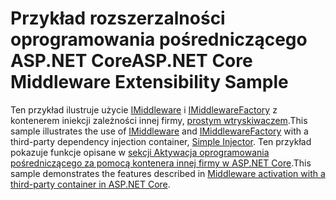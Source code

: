# <a name="aspnet-core-middleware-extensibility-sample"></a><span data-ttu-id="66fb1-101">Przykład rozszerzalności oprogramowania pośredniczącego ASP.NET Core</span><span class="sxs-lookup"><span data-stu-id="66fb1-101">ASP.NET Core Middleware Extensibility Sample</span></span>

<span data-ttu-id="66fb1-102">Ten przykład ilustruje użycie [IMiddleware](https://docs.microsoft.com/dotnet/api/microsoft.aspnetcore.http.imiddleware) i [IMiddlewareFactory](https://docs.microsoft.com/dotnet/api/microsoft.aspnetcore.http.imiddlewarefactory) z kontenerem iniekcji zależności innej firmy, [prostym wtryskiwaczem](https://simpleinjector.org).</span><span class="sxs-lookup"><span data-stu-id="66fb1-102">This sample illustrates the use of [IMiddleware](https://docs.microsoft.com/dotnet/api/microsoft.aspnetcore.http.imiddleware) and [IMiddlewareFactory](https://docs.microsoft.com/dotnet/api/microsoft.aspnetcore.http.imiddlewarefactory) with a third-party dependency injection container, [Simple Injector](https://simpleinjector.org).</span></span> <span data-ttu-id="66fb1-103">Ten przykład pokazuje funkcje opisane w [sekcji Aktywacja oprogramowania pośredniczącego za pomocą kontenera innej firmy w ASP.NET Core](https://docs.microsoft.com/aspnet/core/fundamentals/middleware/extensibility-third-party-container).</span><span class="sxs-lookup"><span data-stu-id="66fb1-103">This sample demonstrates the features described in [Middleware activation with a third-party container in ASP.NET Core](https://docs.microsoft.com/aspnet/core/fundamentals/middleware/extensibility-third-party-container).</span></span>
